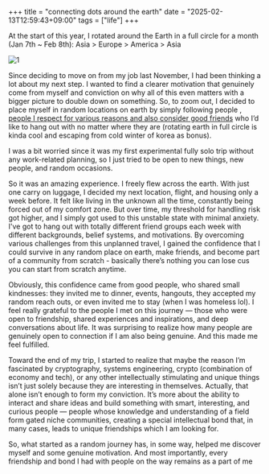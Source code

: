 +++
title = "connecting dots around the earth"
date = "2025-02-13T12:59:43+09:00"
tags = ["life"]
+++

At the start of this year, I rotated around the Earth in a full circle for a month (Jan 7th ~ Feb 8th): Asia > Europe > America > Asia 

![1](/images/rotate.gif)

Since deciding to move on from my job last November, I had been thinking a lot about my next step. I wanted to find a clearer motivation that genuinely come from myself and conviction on why all of this even matters with a bigger picture to double down on something. So, to zoom out, I decided to place myself in random locations on earth by simply following people , [people I respect for various reasons and also consider good friends](https://www.piapark.me/to-you/) who I’d like to hang out with no matter where they are (rotating earth in full circle is kinda cool and escaping from cold winter of korea as bonus).

I was a bit worried since it was my first experimental fully solo trip without any work-related planning, so I just tried to be open to new things, new people, and random occasions.

So it was an amazing experience. I freely flew across the earth. With just one carry on luggage, I decided my next location, flight, and housing only a week before. It felt like living in the unknown all the time, constantly being forced out of my comfort zone. But over time, my threshold for handling risk got higher, and I simply got used to this unstable state with minimal anxiety. I've got to hang out with totally different friend groups each week with different backgrounds, belief systems, and motivations. By overcoming various challenges from this unplanned travel, I gained the confidence that I could survive in any random place on earth, make friends, and become part of a community from scratch - basically there’s nothing you can lose cus you can start from scratch anytime.

Obviously, this confidence came from good people, who shared small kindnesses: they invited me to dinner, events, hangouts, they accepted my random reach outs, or even invited me to stay (when I was homeless lol). I feel really grateful to the people I met on this journey — those who were open to friendship, shared experiences and inspirations, and deep conversations about life. It was surprising to realize how many people are genuinely open to connection if I am also being genuine. And this made me   feel fulfilled.

Toward the end of my trip, I started to realize that maybe the reason I’m fascinated by cryptography, systems engineering, crypto (combination of economy and tech), or any other intellectually stimulating and unique things isn’t just solely because they are interesting in themselves. Actually, that alone isn’t enough to form my conviction. It’s more about the ability to interact and share ideas and build something with smart, interesting, and curious people — people whose knowledge and understanding of a field form gated niche communities, creating a special intellectual bond that, in many cases, leads to unique friendships which I am looking for.

So, what started as a random journey has, in some way, helped me discover myself and some genuine motivation. And most importantly, every friendship and bond I had with people on the way remains as a part of me